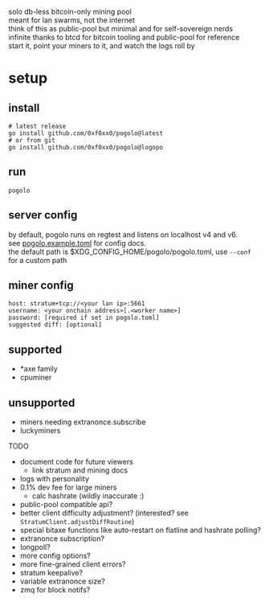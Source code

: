 solo db-less bitcoin-only mining pool  
meant for lan swarms, not the internet  
think of this as public-pool but minimal and for self-sovereign nerds  
infinite thanks to btcd for bitcoin tooling and public-pool for reference  
start it, point your miners to it, and watch the logs roll by

# setup
## install
```
# latest release
go install github.com/0xf0xx0/pogolo@latest
# or from git
go install github.com/0xf0xx0/pogolo@logopo
```

## run
```
pogolo
```

## server config
by default, pogolo runs on regtest and listens on localhost v4 and v6.  
see [pogolo.example.toml](./pogolo.example.toml) for config docs.  
the default path is $XDG_CONFIG_HOME/pogolo/pogolo.toml, use `--conf` for a custom path

## miner config
```
host: stratum+tcp://<your lan ip>:5661
username: <your onchain address>[.<worker name>]
password: [required if set in pogolo.toml]
suggested diff: [optional]
```

## supported
- *axe family
- cpuminer
## unsupported
- miners needing extranonce.subscribe
- luckyminers

TODO
- document code for future viewers
    - link stratum and mining docs
- logs with personality
- 0.1% dev fee for large miners
    - calc hashrate (wildly inaccurate :\)
- public-pool compatible api?
- better client difficulty adjustment? (interested? see `StratumClient.adjustDiffRoutine`)
- special bitaxe functions like auto-restart on flatline and hashrate polling?
- extranonce subscription?
- longpoll?
- more config options?
- more fine-grained client errors?
- stratum keepalive?
- variable extranonce size?
- zmq for block notifs?
